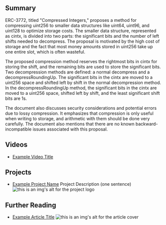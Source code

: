 ## Summary

ERC-3772, titled "Compressed Integers," proposes a method for compressing uint256 to smaller data structures like uint64, uint96, and uint128 to optimize storage costs. The smaller data structure, represented as cintx, is divided into two parts: the significant bits and the number of left shifts needed to decompress. The proposal is motivated by the high cost of storage and the fact that most money amounts stored in uint256 take up one entire slot, which is often wasteful.

The proposed compression method reserves the rightmost bits in cintx for storing the shift, and the remaining bits are used to store the significant bits. Two decompression methods are defined: a normal decompress and a decompressRoundingUp. The significant bits in the cintx are moved to a uint256 space and shifted left by shift in the normal decompression method. In the decompressRoundingUp method, the significant bits in the cintx are moved to a uint256 space, shifted left by shift, and the least significant shift bits are 1s.

The document also discusses security considerations and potential errors due to lossy compression. It emphasizes that compression is only useful when writing to storage, and arithmetic with them should be done very carefully. The document also mentions that there are no known backward-incompatible issues associated with this proposal.

## Videos

- [Example Video Title](https://www.youtube.com/watch?v=TDGq4aeevgY)

## Projects

- [Example Project Name](https://xxxx.xxx/xxxxx) Project Description (one sentence) ![this is an img's alt for the project logo](https://xxxx.xxx/project-logo.xxx)

## Further Reading

- [Example Article Title](https://xxxx.xxx/xxxxx) ![this is an img's alt for the article cover](https://xxxx.xxx/article-cover.xxx)
